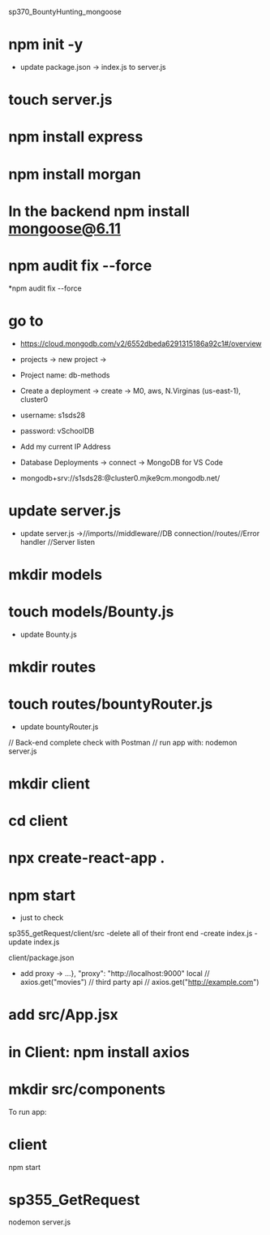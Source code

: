 sp370_BountyHunting_mongoose

# npm init -y
* update package.json -> index.js to server.js

# touch server.js

# npm install express

# npm install morgan

# In the backend npm install mongoose@6.11

# npm audit fix --force
*npm audit fix --force

# go to
* https://cloud.mongodb.com/v2/6552dbeda6291315186a92c1#/overview

* projects -> new project -> 
* Project name: db-methods
* Create a deployment -> create -> M0, aws, N.Virginas (us-east-1), cluster0
* username: s1sds28
* password: vSchoolDB
* Add my current IP Address
* Database Deployments -> connect -> MongoDB for VS Code
* mongodb+srv://s1sds28:<password>@cluster0.mjke9cm.mongodb.net/

# update server.js
* update server.js ->//imports//middleware//DB connection//routes//Error handler //Server listen

# mkdir models

# touch models/Bounty.js
* update Bounty.js

# mkdir routes

# touch routes/bountyRouter.js
* update bountyRouter.js












// Back-end complete check with Postman
// run app with: nodemon server.js

# mkdir client

# cd client

# npx create-react-app . 

# npm start
* just to check

sp355_getRequest/client/src
-delete all of their front end
-create index.js
-update index.js

client/package.json
- add proxy -> ...},   "proxy": "http://localhost:9000"
local
// axios.get("movies")
// third party api
// axios.get("http://example.com")

# add src/App.jsx

# in Client: npm install axios

# mkdir src/components


To run app: 
# client
npm start

# sp355_GetRequest
nodemon server.js


